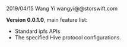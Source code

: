 2019/04/15 Wang Yi wangyi@@storswift.com

**Version 0.0.1.0**, main feature list:

- Standard ipfs APIs
- The specified Hive protocol configurations.
